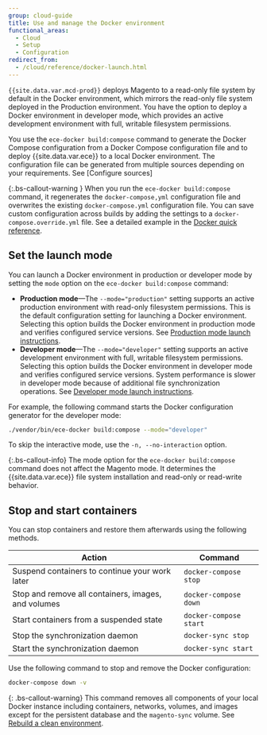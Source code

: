 ```yaml
---
group: cloud-guide
title: Use and manage the Docker environment
functional_areas:
  - Cloud
  - Setup
  - Configuration
redirect_from:
  - /cloud/reference/docker-launch.html
---
```


`{{site.data.var.mcd-prod}}` deploys Magento to a read-only file system by default in the Docker environment, which mirrors the read-only file system deployed in the Production environment. You have the option to deploy a Docker environment in developer mode, which provides an active development environment with full, writable filesystem permissions.

You use the `ece-docker build:compose` command to generate the Docker Compose configuration from a Docker Compose configuration file and to deploy {{site.data.var.ece}} to a local Docker environment. The configuration file can be generated from multiple sources depending on your requirements. See [Configure sources]

{:.bs-callout-warning }
When you run the `ece-docker build:compose` command, it regenerates the `docker-compose,yml` configuration file and overwrites the existing `docker-compose.yml` configuration file. You can save custom configuration across builds by adding the settings to a `docker-compose.override.yml` file. See a detailed example in the [Docker quick reference][docker-reference].

## Set the launch mode

You can launch a Docker environment in production or developer mode by setting the `mode` option on the `ece-docker build:compose` command:

-  **Production mode**—The `--mode="production"` setting supports an active production environment with read-only filesystem permissions. This is the default configuration setting for launching a Docker environment. Selecting this option builds the Docker environment in production mode and verifies configured service versions. See [Production mode launch instructions][prod-mode].
-  **Developer mode**—The `--mode="developer"` setting supports an active development environment with full, writable filesystem permissions. Selecting this option builds the Docker environment in developer mode and verifies configured service versions. System performance is slower in developer mode because of additional file synchronization operations. See [Developer mode launch instructions][dev-mode].

For example, the following command starts the Docker configuration generator for the developer mode:

```bash
./vendor/bin/ece-docker build:compose --mode="developer"
```

To skip the interactive mode, use the `-n, --no-interaction` option.

{:.bs-callout-info}
The mode option for the `ece-docker build:compose` command does not affect the Magento mode. It determines the {{site.data.var.ece}} file system installation and read-only or read-write behavior.

## Stop and start containers

You can stop containers and restore them afterwards using the following methods.

Action | Command
------ | -------
Suspend containers to continue your work later | `docker-compose stop`
Stop and remove all containers, images, and volumes | `docker-compose down`
Start containers from a suspended state | `docker-compose start`
Stop the synchronization daemon | `docker-sync stop`
Start the synchronization daemon | `docker-sync start`

Use the following command to stop and remove the Docker configuration:

   ```bash
   docker-compose down -v
   ```

{: .bs-callout-warning}
This command removes all components of your local Docker instance including containers, networks, volumes, and images except for the persistent database and the `magento-sync` volume. See [Rebuild a clean environment][refresh].

<!--Link definitions-->
[docker-reference]: {{site.baseurl}}/cloud/docker/docker-quick-reference.html
[prod-mode]: {{site.baseurl}}/cloud/docker/docker-mode-production.html
[dev-mode]: {{site.baseurl}}/cloud/docker/docker-mode-developer.html
[refresh]: {{site.baseurl}}/cloud/docker/docker-containers.html#rebuild-a-clean-environment

